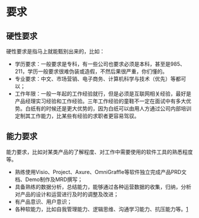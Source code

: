 # 要求

## 硬性要求

硬性要求是指马上就能甄别出来的，比如：

- 学历要求：一般要求是专科，有一些公司也要求必须是本科，甚至是985、211，学历一般要求很难伪装或造假，不然后果很严重，你们懂的。
- 专业要求：中文、市场营销、电子商务、计算机科学与技术（优先）等都可以；
- 工作年限：一般一年起的工作经验就行，但是必须是互联网相关经验，最好是产品经理实习经验和工作经验。三年工作经验的童鞋不一定在面试中有多大优势。白纸有的时候还是更大优势的，因为白纸可以由用人方通过公司内部培训定制其工作能力，比某些有经验的求职者更容易驾驭。

## 能力要求

能力要求，比如对某类产品的了解程度、对工作中需要使用的软件工具的熟悉程度等。

- 熟练使用Visio、Project、Axure、OmniGraffle等软件独立完成产品PRD文档、Demo制作及MRD撰写；
- 具备熟练的数据分析，总结能力，能够通过各种运营数据的收集，归纳，分析对产品的设计和运营进行及时的调整及改进；
- 有产品意识、用户意识；
- 各种软能力，比如自我管理能力、逻辑思维、沟通学习能力、抗压能力等。[1]


[1]: https://zhuanlan.zhihu.com/p/25821858
